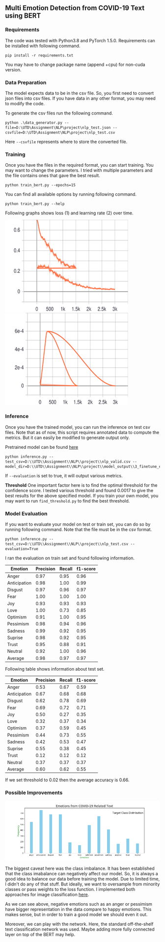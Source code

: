 ## Multi Emotion Detection from COVID-19 Text using BERT ##

### Requirements ###

The code was tested with Python3.8 and PyTorch 1.5.0. Requirements can be installed with following command.
```
pip install -r requirements.txt
``` 
You may have to change package name (append +cpu) for non-cuda version.

### Data Preparation ###
The model expects data to be in the csv file. So, you first need to convert json files into csv files. If you have data in any other format, you may need to modify the code.

To generate the csv files run the following command.

```
python .\data_generator.py --file=D:\UTD\Assignment\NLP\project\nlp_test.json --csvfile=D:\UTD\Assignment\NLP\project\nlp_test.csv
```

Here ```--csvfile``` represents where to store the converted file.


### Training ###
Once you have the files in the required format, you can start training. You may want to change the parameters. I tried with multiple parameters and the file contains ones that gave the best result.
```
python train_bert.py --epochs=15
```

You can find all available options by running following command.

```
python train_bert.py --help
```
Following graphs shows loss (1) and learning rate (2) over time.


<img src="./assets/loss.svg" width="400" height="300"/>
<img src="./assets/lr.svg" width="400" height="300"/>


### Inference ###
Once you have the trained model, you can run the inference on test csv files. Note that as of now, this script requires annotated data to compute the metrics. But it can easily be modified to generate output only.

Pretrained model can be found [here](https://utdallas.box.com/s/sqqb0n9qe7txb6j3725aiz76gwlmszuw)

```
python inference.py --test_csv=D:\\UTD\\Assignment\\NLP\\project\\nlp_valid.csv --model_dir=D:\\UTD\\Assignment\\NLP\\project\\model_output\\3_finetune_e20
```

If ```--evaluation``` is set to true, it will output various metrics.

**Threshold**
One important factor here is to find the optimal threshold for the confidence score. I tested various threshold and found 0.0017 to give the best results for the above specified model. If you train your own model, you may want to run ```find_threshold.py``` to find the best threshold.

### Model Evaluation ###

If you want to evaluate your model on test or train set, you can do so by running following command. Note that the file must be in the csv format.

```
python inference.py --test_csv=D:\\UTD\\Assignment\\NLP\\project\\nlp_test.csv --evaluation=True
```

I ran the evaluation on train set and found following information.


Emotion        | Precision     | Recall     | f1-score
---------------|---------------|------------|---------------
Anger          | 0.97          | 0.95       | 0.96
Anticipation   | 0.98          | 1.00       | 0.99
Disgust        | 0.97          | 0.96       | 0.97
Fear           | 1.00          | 1.00       | 1.00
Joy            | 0.93          | 0.93       | 0.93
Love           | 1.00          | 0.73       | 0.85
Optimism       | 0.91          | 1.00       | 0.95
Pessimism      | 0.98          | 0.94       | 0.96
Sadness        | 0.99          | 0.92       | 0.95
Suprise        | 0.98          | 0.92       | 0.95
Trust          | 0.95          | 0.88       | 0.91
Neutral        | 0.92          | 1.00       | 0.96
Average        | 0.98          | 0.97       | 0.97

Following table shows information about test set.

Emotion        | Precision     | Recall     | f1-score
---------------|---------------|------------|---------------
Anger          | 0.53          | 0.67       | 0.59
Anticipation   | 0.67          | 0.68       | 0.68
Disgust        | 0.62          | 0.78       | 0.69
Fear           | 0.69          | 0.72       | 0.71
Joy            | 0.50          | 0.27       | 0.35
Love           | 0.32          | 0.37       | 0.34
Optimism       | 0.37          | 0.59       | 0.45
Pessimism      | 0.44          | 0.73       | 0.55
Sadness        | 0.42          | 0.53       | 0.47
Suprise        | 0.55          | 0.38       | 0.45
Trust          | 0.12          | 0.12       | 0.12
Neutral        | 0.37          | 0.37       | 0.37
Average        | 0.60          | 0.62       | 0.55

If we set threshold to 0.02 then the average accuracy is 0.66.

### Possible Improvements

![Class Imbalance](/assets/class_distribution.png)

The biggest caveat here was the class imbalance. It has been established that the class imabalance can negatively affect our model. So, it is always a good idea to balance our data before training the model. Due to limited time, I didn't do any of that stuff. But ideally, we want to oversample from minority classes or pass weights to the loss function. I implemented both approaches for image classification [here](github.com/savan77/Transfer-Learning).

As we can see above, negative emotions such as an anger or pessimism have bigger representation in the data compare to happy emotions. This makes sense, but in order to train a good model we should even it out.

Moreover, we can play with the network. Here, the standard off-the-shelf text classification network was used. Maybe adding more fully connected layer on top of the BERT may help.